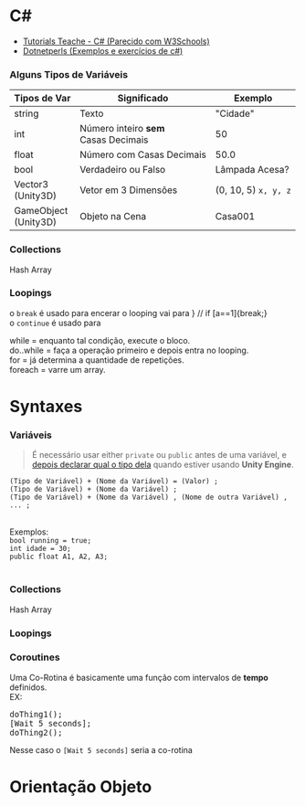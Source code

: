 # C#
* [Tutorials Teache - C# (Parecido com W3Schools)](http://www.tutorialsteacher.com/csharp/csharp-tutorials)
* [Dotnetperls (Exemplos e exercícios de c#)](https://www.dotnetperls.com/)

### Alguns Tipos de Variáveis

Tipos de Var | Significado | Exemplo
------------ | ----------- | --------
string | Texto | "Cidade"
int | Número inteiro **sem**<br> Casas Decimais | 50
float | Número com Casas Decimais | 50.0
bool | Verdadeiro ou Falso | Lâmpada Acesa?
Vector3<br>(Unity3D) | Vetor em 3 Dimensões | (0, 10, 5) `x, y, z`
GameObject<br>(Unity3D) | Objeto na Cena | Casa001

### Collections
Hash Array
### Loopings

o `break` é usado para encerar o looping vai para } // if [a==1]{break;}<br>
o `continue` é usado para

while = enquanto tal condição, execute o bloco.<br>
do..while = faça a operação primeiro e depois entra no looping.<br>
for = já determina a quantidade de repetições.<br>
foreach = varre um array.

<!-- do while, for e foreach(array)  https://unity3d.com/learn/tutorials/topics/scripting/loops?playlist=17117  -->

# Syntaxes

### Variáveis

> É necessário usar either `private` ou `public` antes de uma variável, e [depois declarar qual o tipo dela](https://github.com/JoaoSodre/GameDev/blob/master/Unity3D/C%23%20e%20Unity%20(C%C3%B3digos).md#alguns-tipos-de-vari%C3%A1veis) quando estiver usando **Unity Engine**.

`(Tipo de Variável) + (Nome da Variável) = (Valor) ;`<br>
`(Tipo de Variável) + (Nome da Variável) ;`<br>
`(Tipo de Variável) + (Nome da Variável) , (Nome de outra Variável) , ... ;` <br><br>

Exemplos: <br>`bool running = true;`<br> `int idade = 30;`<br> `public float A1, A2, A3;`<br><br>

### Collections
Hash Array
### Loopings


### Coroutines

Uma Co-Rotina é basicamente uma função com intervalos de **tempo** definidos.<br>
EX:<br>
<pre>
doThing1();
[Wait 5 seconds];
doThing2();
</pre>

Nesse caso o `[Wait 5 seconds]` seria a co-rotina

# Orientação Objeto
